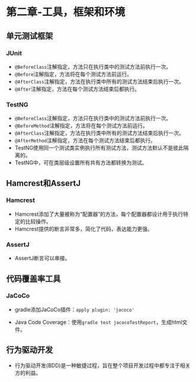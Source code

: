 # 第二章-工具，框架和环境

## 单元测试框架

### JUnit

- `@BeforeClass`注解指定，方法只在执行类中的测试方法前执行一次。
- `@Before`注解指定，方法将在每个测试方法前运行。
- `@AfterClass`注解指定，方法在执行类中所有的测试方法结束后执行一次。
- `@After`注解指定，方法在每个测试方法结束后都执行。

### TestNG

- `@BeforeClass`注解指定，方法只在执行类中的测试方法前执行一次。
- `@BeforeMethod`注解指定，方法将在每个测试方法前运行。
- `@AfterClass`注解指定，方法在执行类中所有的测试方法结束后执行一次。
- `@AfterMethod`注解指定，方法在每个测试方法结束后都执行。
- TestNG使用同一个测试类实例执行所有测试方法，测试方法默认不是彼此隔离的。
- TestNG中，可在类层级设置所有共有方法都转换为测试。

## Hamcrest和AssertJ

### Hamcrest

- Hamcrest添加了大量被称为“配置器”的方法，每个配置器都设计用于执行特定的比较操作。
- Hamcrest提供的断言非常多，简化了代码，表达能力更强。

### AssertJ

- AssertJ断言可以串接。

## 代码覆盖率工具

### JaCoCo

- gradle添加JaCoCo插件：`apply plugin: 'jacoco'`

- Java Code Coverage：使用`gradle test jacocoTestReport`，生成html文件。

## 行为驱动开发

- 行为驱动开发(BDD)是一种敏捷过程，旨在整个项目开发过程中都专注于相关方的利益。